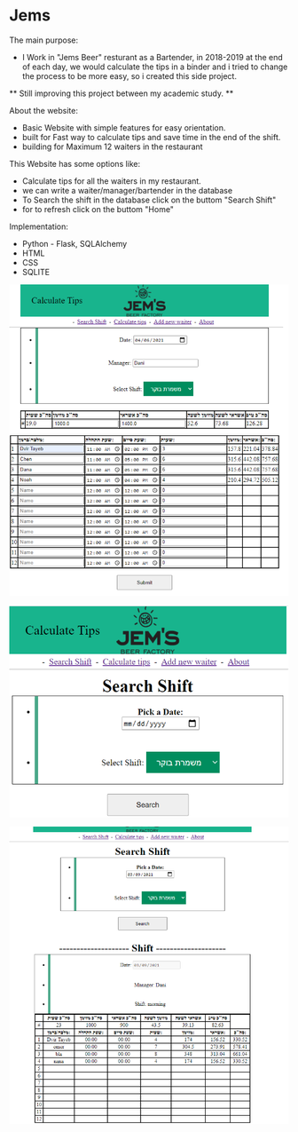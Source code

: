 # Jems
The main purpose:
* I Work in "Jems Beer" resturant as a Bartender,
in 2018-2019 at the end of each day,
we would calculate the tips in a binder
and i tried to change the process to be more easy, so i created this side project.

** Still improving this project between my academic study. **

About the website:
* Basic Website with simple features for easy orientation.
* built for Fast way to calculate tips and save time in the end of the shift.
* building for Maximum 12 waiters in the restaurant

This Website has some options like:
* Calculate tips for all the waiters in my restaurant.
* we can write a waiter/manager/bartender in the database
* To Search the shift  in the database click on the buttom "Search Shift"
* for to refresh click on the buttom "Home"

Implementation:

* Python - Flask, SQLAlchemy
* HTML
* CSS
* SQLITE


![example_tips_jems](https://github.com/dvirtayeb/Jems/blob/master/example_tips_jems.png)

![Search_shift](https://github.com/dvirtayeb/Jems/blob/master/Search_shift.png)

![After_search](https://github.com/dvirtayeb/Jems/blob/master/After_search.png)
